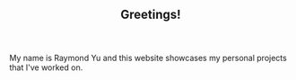 <section>
  <header>
    <h1>Greetings!</h1>   
  </header>
  <p>My name is Raymond Yu and this website showcases my personal projects that I've worked on.</p>
</section>

<section>
  <header> 
    <h3></h3>
  </header>
  <p></p>
</section>


<section>
  <header> 
    <h3></h3>
  </header>
  <p></p>
</section>


<section>
  <header> 
    <h3></h3>
  </header>
  <p></p>
</section>


<section>
  <header> 
    <h3></h3>
  </header>
  <p></p>
</section>
